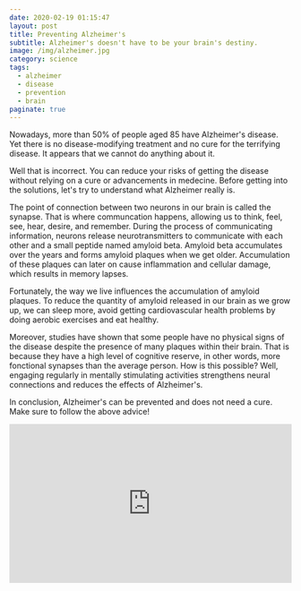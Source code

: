 ```yaml
---
date: 2020-02-19 01:15:47
layout: post
title: Preventing Alzheimer's
subtitle: Alzheimer's doesn't have to be your brain's destiny.
image: /img/alzheimer.jpg
category: science
tags:
  - alzheimer
  - disease
  - prevention
  - brain
paginate: true
---
```


Nowadays, more than 50% of people aged 85 have Alzheimer's disease. Yet there is no disease-modifying treatment and no cure for the terrifying disease. It appears that we cannot do anything about it.

Well that is incorrect. You can reduce your risks of getting the disease without relying on a cure or advancements in medecine. Before getting into the solutions, let's try to understand what Alzheimer really is.

The point of connection between two neurons in our brain is called the synapse. That is where communcation happens, allowing us to think, feel, see, hear, desire, and remember. During the process of communicating information, neurons release neurotransmitters to communicate with each other and a small peptide named amyloid beta. Amyloid beta accumulates over the years and forms amyloid plaques when we get older. Accumulation of these plaques can later on cause inflammation and cellular damage, which results in memory lapses.

Fortunately, the way we live influences the accumulation of amyloid plaques. To reduce the quantity of amyloid released in our brain as we grow up, we can sleep more, avoid getting cardiovascular health problems by doing aerobic exercises and eat healthy. 

Moreover, studies have shown that some people have no physical signs of the disease despite the presence of many plaques within their brain. That is because they have a high level of cognitive reserve, in other words, more fonctional synapses than the average person. How is this possible? Well, engaging regularly in mentally stimulating activities strengthens neural connections and reduces the effects of Alzheimer's.

In conclusion, Alzheimer's can be prevented and does not need a cure. Make sure to follow the above advice!

<div style="max-width:854px"><div style="position:relative;height:0;padding-bottom:56.25%"><iframe src="https://embed.ted.com/talks/lisa_genova_what_you_can_do_to_prevent_alzheimer_s" width="854" height="480" style="position:absolute;left:0;top:0;width:100%;height:100%" frameborder="0" scrolling="no" allowfullscreen></iframe></div></div>